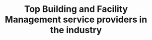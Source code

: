 ---
############################ Banner ##################################
custom_title_enabled: true
custom_title_value: "Multi-Platform Testing services"
layout : "testing_landing"
title: "Top Building and Facility Management service providers in the industry"
description: "As front runners in the FMS and BMS industry, we are proud to offer our customers a wide range of services to automate their buildings easily along with all the facilities needed."
keywords : [Bms & Fms,BMS installation companies,Building Management System,Facility Management System,
Building management software ,facility management services software,Best Building Management System Companies ,Facilities management software companies,Top facility management software]
       ############################ OG tags #################################
locale: "en_US"
type: "website"
ogtitle: "Multi-Platform Testing services" 
ogdescription: "As front runners in the FMS and BMS industry, we are proud to offer our customers a wide range of services to automate their buildings easily along with all the facilities needed."   
link: "https://www.spritle.com/bms-fms/"
site_name: "Spritle Software"
Ogimage: "http://demo.spritle.com/images/bmsimages/modern-creative.webp.pagespeed.ce.WkfbS_QTE-.webp" 
alt: "Top Building and Facility Management service providers in the industry" 

########################### Twitter #################################
twitter_card: "summary_large_image"
twitter_title: "Top Building and Facility Management service providers in the industry"  
twitter_description: "As front runners in the FMS and BMS industry, we are proud to offer our customers a wide range of services to automate their buildings easily along with all the facilities needed."
twitter_site: "@spritlesoftware"
twitter_creater: "@spritlesoftware"
twitter_image: "http://demo.spritle.com/images/bmsimages/modern-creative.webp.pagespeed.ce.WkfbS_QTE-.webp" 
Islanding: true
custom_footer: "The rest of the world isn’t going to wait for you to keep up with the **ever-evolving future** so what’s stopping you?"
custom_button: true
banner:
  enable : true
  title : ""
  banner_heading:
  - "Verify your application's performance on diverse platforms using our **Multi-Platform Testing** services. "
  contents : "We empower companies like you to keep your applications future-ready for the upcoming era of multi-digital Smart devices. "
  image: "images/bmsimages/smartt.webp"
  alt : "Top Building and Facility Management service providers in the industry"

  button:
    enable: true
    button_label: "Get in touch"
collect_info:
  title: "Have a project in mind?"
  button_name: "Submit"
  link: "thankyouenquiry"
  details_textarea_title: "Have Somthing to say to us?*"
  form_name: "Project requirment"
  pagename: "Multi-Platform Testing Services"

vision:
  enable : true
  content1: "With technology bringing new Smart gadgets and updated browser versions for people to tinker with, companies and application developers must tune their applications for high browser compatibility, user-friendliness, and other UI factors to provide a seamless user experience on diverse platforms."
  content2: "Multi-Platform testing encompasses web and mobile application testing, where the performance of your application gets tested and verified from different user-perspective and needs. From figuring out the application's behaviour for various OS and browser configurations to calibrating the overall efficiency of the user interface, multi-platform testing covers everything and prepares your application for a Smart-future!"
  title : "What do we do ?"
  image : "images/casestudies/Improve-your-company's-overall-performance-image.webp"  
  bulletpoints: 
  
  - "**Requirement Analysis**
  <br>
  We do an extensive analysis on your requirements and then devise an appropriate testing methodology to scale your application's performance and device compatibility."

  - "**Target Audience Identification**
  <br>
  We will help you to identify the target audience of your application and test it accordingly in different platforms from an end-user perspective."
  
  - "**Automation, Emulators, and Virtualization**
  <br>
  We will assist you in taking a cost-effective approach towards testing your application's quality using automation, emulators, etc., "

  - "**Overview of our services**
  <br>
  Our Multi-Platform testing services revolve around API testing, Patch Testing, GUI and Installation validation for Mac OS and Windows."


why_choos_us:
  enable : true
  title : "Why choose Multi-Platform Testing Services?"
  content : ""
  image : "" 
  list:
  - name : "It helps in identifying and fixing your application's performance issues in different browsers, OS, and devices."
    image : "images/blockchain/Ethereum.webp" 

  - name : "It validates your application's API functionality, usability, device compatibility, GUI, and graphical UI features on multi-platforms."
    image : "/images/blockchain/Polygon.webp"
      
  - name : "It tunes your application for different platforms and ensures reduced testing costs and maintenance efforts."
    image : "/images/blockchain/Avalanche.webp"

  - name : "Running a Multi-platform testing on your application will help you to validate its installation and reuse test scripts."
    image : "/images/blockchain/Avalanche.webp"

tools_sec:
 title: "Tools we use"
 bulletpoints:
  - "Jmeter"
  - "LoadRunner"
  - "WebLoad"



---